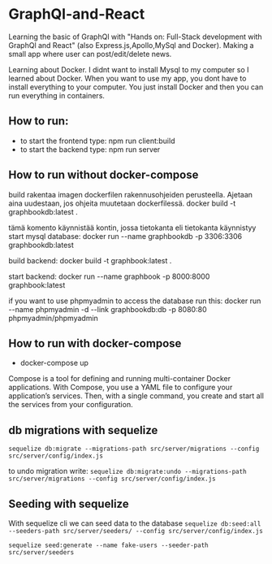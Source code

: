 # GraphQl-and-React

Learning the basic of GraphQl with "Hands on: Full-Stack development with GraphQl and React" (also Express.js,Apollo,MySql and Docker).
Making a small app where user can post/edit/delete news.

Learning about Docker. I didnt want to install Mysql to my computer so I learned about Docker. When you want to use my app, you dont have to install everything to your computer. You just install Docker and then you can run everything in containers.

## How to run:  
* to start the frontend type: npm run client:build
* to start the backend type: npm run server

## How to run without docker-compose

build rakentaa imagen dockerfilen rakennusohjeiden perusteella. Ajetaan aina 
uudestaan, jos ohjeita muutetaan dockerfilessä.
docker build -t graphbookdb:latest . 


tämä komento käynnistää kontin, jossa tietokanta eli tietokanta käynnistyy
start mysql database:
docker run --name graphbookdb -p 3306:3306 graphbookdb:latest

build backend:
docker build -t graphbook:latest .

start backend:
docker run --name graphbook -p 8000:8000 graphbook:latest

if you want to use phpmyadmin to access the database run this:
docker run --name phpmyadmin -d --link graphbookdb:db -p 8080:80 phpmyadmin/phpmyadmin


## How to run with docker-compose
* docker-compose up

Compose is a tool for defining and running multi-container Docker applications. With Compose, you use a YAML file to configure your application’s services. Then, with a single command, you create and start all the services from your configuration.

## db migrations with sequelize
``sequelize db:migrate --migrations-path src/server/migrations --config src/server/config/index.js``

to undo migration write:
``sequelize db:migrate:undo --migrations-path src/server/migrations --config src/server/config/index.js``

## Seeding with sequelize
With sequelize cli we can seed data to the database
 ``sequelize db:seed:all --seeders-path src/server/seeders/ --config src/server/config/index.js``

``sequelize seed:generate --name fake-users --seeder-path src/server/seeders``